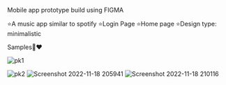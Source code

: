 Mobile app prototype build using FIGMA


⭐A music app similar to spotify
⭐Login Page
⭐Home page
⭐Design type: minimalistic

Samples🔗❤️

![pk1](https://user-images.githubusercontent.com/68800715/202740371-81768f17-1ce9-49a5-9774-a0098b093d80.jpg)


![pk2](https://user-images.githubusercontent.com/68800715/202740526-5caf7922-7343-409c-8695-290ecbb6a656.jpg)
![Screenshot 2022-11-18 205941](https://user-images.githubusercontent.com/68800715/202741415-e97b2cc5-ff34-4a09-9fb4-22c8ce33903e.jpg)
![Screenshot 2022-11-18 210116](https://user-images.githubusercontent.com/68800715/202741443-2bf4966c-ff94-4aff-9b78-30c3623d7135.jpg)
